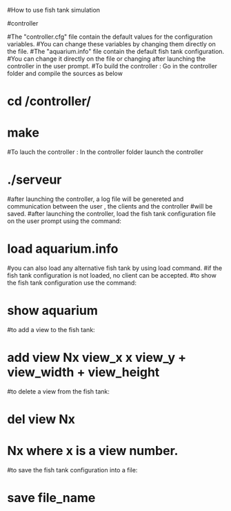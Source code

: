 #How to use fish tank simulation

#controller

#The "controller.cfg" file contain the default values for the configuration variables.
#You can change these variables by changing them directly on the file.
#The "aquarium.info" file contain the default fish tank configuration.
#You can change it directly on the file or changing after launching the controller in the user prompt.
#To build the controller : Go in the controller folder and compile the sources as below
#                          cd /controller/
#                          make
#To lauch the controller : In the controller folder launch the controller
#                          ./serveur
#after launching the controller, a log file will be genereted and communication between the user , the clients and the controller
#will be saved.
#after launching the controller, load the fish tank configuration file on the user prompt using the command:
#                          load aquarium.info
#you can also load any alternative fish tank by using load command.
#if the fish tank configuration is not loaded, no client can be accepted.
#to show the fish tank configuration use the command:
#                           show aquarium
#to add a view to the fish tank:
#                           add view  Nx view_x x view_y + view_width + view_height
#to delete a view from the fish tank:   
#                           del view Nx
# Nx where x is a view number.
#to save the fish tank configuration into a file:
#                           save file_name
